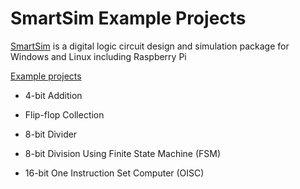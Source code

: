 # SmartSim Example Projects

[SmartSim](https://smartsim.org.uk/) is a digital logic circuit design and simulation package for Windows and Linux 
including Raspberry Pi

[Example projects](https://smartsim.org.uk/index.php?page=examples)

* 4-bit Addition

* Flip-flop Collection

* 8-bit Divider

* 8-bit Division Using Finite State Machine (FSM)

* 16-bit One Instruction Set Computer (OISC)
